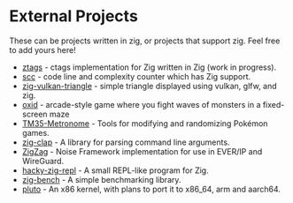 # External Projects

These can be projects written in zig, or projects that support zig. Feel free to add yours here!

* [ztags](https://github.com/isaachier/ztags) - ctags implementation for Zig written in Zig (work in progress).
* [scc](https://github.com/boyter/scc) - code line and complexity counter which has Zig support.
* [zig-vulkan-triangle](https://github.com/andrewrk/zig-vulkan-triangle/) -  simple triangle displayed using vulkan, glfw, and zig.
* [oxid](https://github.com/dbandstra/oxid) - arcade-style game where you fight waves of monsters in a fixed-screen maze
* [TM35-Metronome](https://github.com/TM35-Metronome) - Tools for modifying and randomizing Pokémon games.
* [zig-clap](https://github.com/Hejsil/zig-clap) - A library for parsing command line arguments.
* [ZigZag](https://github.com/connectFree/ZigZag) - 
Noise Framework implementation for use in EVER/IP and WireGuard.
* [hacky-zig-repl](https://github.com/Hejsil/hacky-zig-repl) - A small REPL-like program for Zig.
* [zig-bench](https://github.com/Hejsil/zig-bench) - A simple benchmarking library.
* [pluto](https://github.com/SamTebbs33/pluto) - An x86 kernel, with plans to port it to x86_64, arm and aarch64.